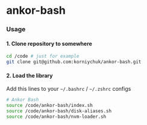 # ankor-bash

### Usage

#### 1. Clone repository to somewhere

```bash
cd /code # just for example
git clone git@github.com:korniychuk/ankor-bash.git
```

#### 2. Load the library

Add this lines to your `~/.bashrc` / `~/.zshrc` configs  
```bash
# Ankor Bash
source /code/ankor-bash/index.sh
source /code/ankor-bash/disk-aliases.sh
source /code/ankor-bash/nvm-loader.sh
```

